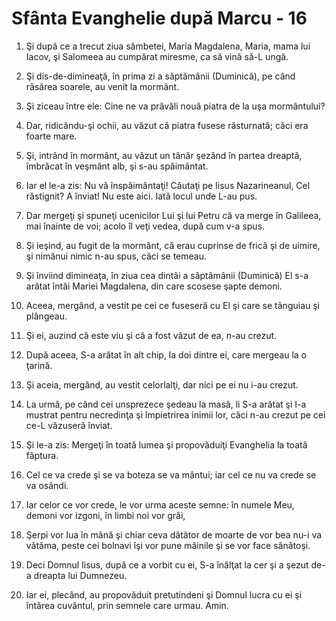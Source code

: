 # Sf&#226;nta Evanghelie dup&#259; Marcu - 16

1. Şi după ce a trecut ziua sâmbetei, Maria Magdalena, Maria, mama lui Iacov, şi Salomeea au cumpărat miresme, ca să vină să-L ungă. 

2. Şi dis-de-dimineaţă, în prima zi a săptămânii (Duminică), pe când răsărea soarele, au venit la mormânt. 

3. Şi ziceau între ele: Cine ne va prăvăli nouă piatra de la uşa mormântului? 

4. Dar, ridicându-şi ochii, au văzut că piatra fusese răsturnată; căci era foarte mare. 

5. Şi, intrând în mormânt, au văzut un tânăr şezând în partea dreaptă, îmbrăcat în veşmânt alb, şi s-au spăimântat. 

6. Iar el le-a zis: Nu vă înspăimântaţi! Căutaţi pe Iisus Nazarineanul, Cel răstignit? A înviat! Nu este aici. Iată locul unde L-au pus. 

7. Dar mergeţi şi spuneţi ucenicilor Lui şi lui Petru că va merge în Galileea, mai înainte de voi; acolo îl veţi vedea, după cum v-a spus. 

8. Şi ieşind, au fugit de la mormânt, că erau cuprinse de frică şi de uimire, şi nimănui nimic n-au spus, căci se temeau. 

9. Şi înviind dimineaţa, în ziua cea dintâi a săptămânii (Duminică) El s-a arătat întâi Mariei Magdalena, din care scosese şapte demoni. 

10. Aceea, mergând, a vestit pe cei ce fuseseră cu El şi care se tânguiau şi plângeau. 

11. Şi ei, auzind că este viu şi că a fost văzut de ea, n-au crezut. 

12. După aceea, S-a arătat în alt chip, la doi dintre ei, care mergeau la o ţarină. 

13. Şi aceia, mergând, au vestit celorlalţi, dar nici pe ei nu i-au crezut. 

14. La urmă, pe când cei unsprezece şedeau la masă, li S-a arătat şi I-a mustrat pentru necredinţa şi împietrirea inimii lor, căci n-au crezut pe cei ce-L văzuseră înviat. 

15. Şi le-a zis: Mergeţi în toată lumea şi propovăduiţi Evanghelia la toată făptura. 

16. Cel ce va crede şi se va boteza se va mântui; iar cel ce nu va crede se va osândi. 

17. Iar celor ce vor crede, le vor urma aceste semne: în numele Meu, demoni vor izgoni, în limbi noi vor grăi, 

18. Şerpi vor lua în mână şi chiar ceva dătător de moarte de vor bea nu-i va vătăma, peste cei bolnavi îşi vor pune mâinile şi se vor face sănătoşi. 

19. Deci Domnul Iisus, după ce a vorbit cu ei, S-a înălţat la cer şi a şezut de-a dreapta lui Dumnezeu. 

20. Iar ei, plecând, au propovăduit pretutindeni şi Domnul lucra cu ei şi întărea cuvântul, prin semnele care urmau. Amin. 

